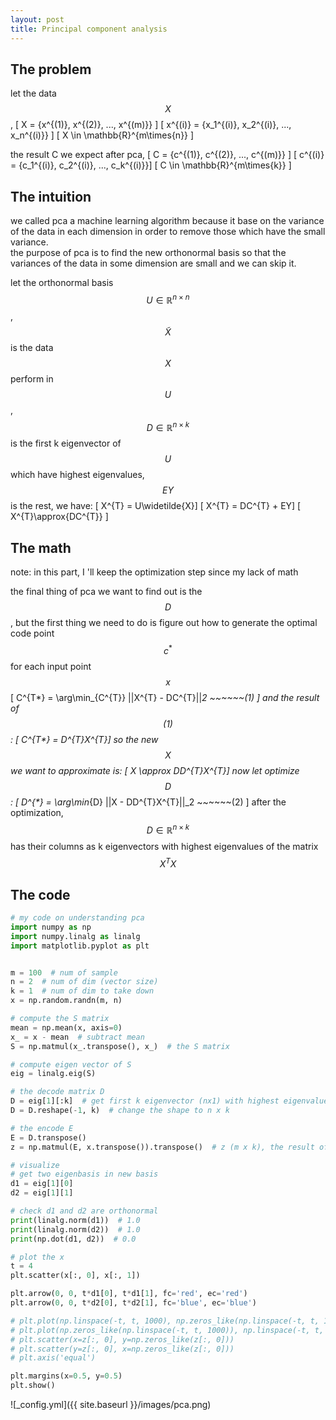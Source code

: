 ```yaml
---
layout: post
title: Principal component analysis
---
```

## The problem
let the data $$X$$, 
\[ X = {x^{(1)}, x^{(2)}, ..., x^{(m)}} \] 
\[ x^{(i)} = {x_1^{(i)}, x_2^{(i)}, ..., x_n^{(i)}} \]
\[ X \in \mathbb{R}^{m\times{n}} \]

the result C we expect after pca, 
\[ C = {c^{(1)}, c^{(2)}, ..., c^{(m)}} \] 
\[ c^{(i)} = {c_1^{(i)}, c_2^{(i)}, ..., c_k^{(i)}}\]
\[ C \in \mathbb{R}^{m\times{k}} \]

## The intuition
we called pca a machine learning algorithm because it base on the variance of the data in each dimension in order to remove those which have the small variance.<br/>
the purpose of pca is to find the new orthonormal basis so that the variances of the data in some dimension are small and we can skip it.

let the orthonormal basis $$U \in \mathbb{R}^{n\times{n}}$$, $$\widetilde{X}$$ is the data $$X$$ perform in $$U$$, $$D\in \mathbb{R}^{n\times{k}}$$ is the first k eigenvector of $$U$$ which have highest eigenvalues, $$EY$$ is the rest, we have:
\[ X^{T} = U\widetilde{X}\]
\[ X^{T} = DC^{T} + EY\]
\[ X^{T}\approx{DC^{T}} \]

## The math
note: in this part, I 'll keep the optimization step since my lack of math

the final thing of pca we want to find out is the $$D$$, but the first thing we need to do is figure out how to generate the optimal code point $$c^{*}$$ for each input point $$x$$
\[ C^{T*} = \arg\min_{C^{T}} ||X^{T} - DC^{T}||_2 ~~~~~~(1) \]
and the result of $$(1)$$:
\[ C^{T*} = D^{T}X^{T}\]
so the new $$X$$ we want to approximate is:
\[ X \approx DD^{T}X^{T}\]
now let optimize $$D$$:
\[ D^{*} = \arg\min_{D} ||X - DD^{T}X^{T}||_2 ~~~~~~(2) \]
after the optimization, $$D\in \mathbb{R}^{n\times{k}}$$ has their columns as k eigenvectors with highest eigenvalues of the matrix $$X^{T}X$$

## The code
```python
# my code on understanding pca
import numpy as np
import numpy.linalg as linalg
import matplotlib.pyplot as plt


m = 100  # num of sample
n = 2  # num of dim (vector size)
k = 1  # num of dim to take down
x = np.random.randn(m, n)

# compute the S matrix
mean = np.mean(x, axis=0)
x_ = x - mean  # subtract mean
S = np.matmul(x_.transpose(), x_)  # the S matrix

# compute eigen vector of S
eig = linalg.eig(S)

# the decode matrix D
D = eig[1][:k]  # get first k eigenvector (nx1) with highest eigenvalue
D = D.reshape(-1, k)  # change the shape to n x k

# the encode E
E = D.transpose()
z = np.matmul(E, x.transpose()).transpose()  # z (m x k), the result of pca

# visualize
# get two eigenbasis in new basis
d1 = eig[1][0]
d2 = eig[1][1]

# check d1 and d2 are orthonormal
print(linalg.norm(d1))  # 1.0
print(linalg.norm(d2))  # 1.0
print(np.dot(d1, d2))  # 0.0

# plot the x
t = 4
plt.scatter(x[:, 0], x[:, 1])

plt.arrow(0, 0, t*d1[0], t*d1[1], fc='red', ec='red')
plt.arrow(0, 0, t*d2[0], t*d2[1], fc='blue', ec='blue')

# plt.plot(np.linspace(-t, t, 1000), np.zeros_like(np.linspace(-t, t, 1000)))
# plt.plot(np.zeros_like(np.linspace(-t, t, 1000)), np.linspace(-t, t, 1000))
# plt.scatter(x=z[:, 0], y=np.zeros_like(z[:, 0]))
# plt.scatter(y=z[:, 0], x=np.zeros_like(z[:, 0]))
# plt.axis('equal')

plt.margins(x=0.5, y=0.5)
plt.show()
```
![_config.yml]({{ site.baseurl }}/images/pca.png)